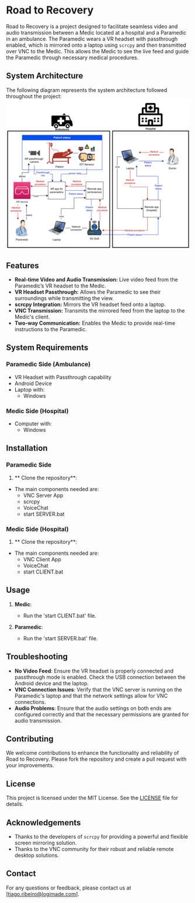 # Road to Recovery

Road to Recovery is a project designed to facilitate seamless video and audio transmission between a Medic located at a hospital and a Paramedic in an ambulance. The Paramedic wears a VR headset with passthrough enabled, which is mirrored onto a laptop using `scrcpy` and then transmitted over VNC to the Medic. This allows the Medic to see the live feed and guide the Paramedic through necessary medical procedures.

## System Architecture
The following diagram represents the system architecture followed throughout the project:
![Road to Recovery](docs/r2r_system_diagram.png)


## Features

- **Real-time Video and Audio Transmission:** Live video feed from the Paramedic’s VR headset to the Medic.
- **VR Headset Passthrough:** Allows the Paramedic to see their surroundings while transmitting the view.
- **scrcpy Integration:** Mirrors the VR headset feed onto a laptop.
- **VNC Transmission:** Transmits the mirrored feed from the laptop to the Medic's client.
- **Two-way Communication:** Enables the Medic to provide real-time instructions to the Paramedic.

## System Requirements

### Paramedic Side (Ambulance)
- VR Headset with Passthrough capability
- Android Device
- Laptop with:
  - Windows

### Medic Side (Hospital)
- Computer with:
  - Windows

## Installation

### Paramedic Side

1. ** Clone the repository**:
  - The main components needed are:
    - VNC Server App
    - scrcpy
    - VoiceChat
    - start SERVER.bat


### Medic Side (Hospital)

1. ** Clone the repository**:
 - The main components needed are:
    - VNC Client App
    - VoiceChat
    - start CLIENT.bat

## Usage

1. **Medic**:
   - Run the 'start CLIENT.bat' file.

2. **Paramedic**:
   - Run the 'start SERVER.bat' file.

## Troubleshooting

- **No Video Feed**: Ensure the VR headset is properly connected and passthrough mode is enabled. Check the USB connection between the Android device and the laptop.
- **VNC Connection Issues**: Verify that the VNC server is running on the Paramedic's laptop and that the network settings allow for VNC connections.
- **Audio Problems**: Ensure that the audio settings on both ends are configured correctly and that the necessary permissions are granted for audio transmission.

## Contributing

We welcome contributions to enhance the functionality and reliability of Road to Recovery. Please fork the repository and create a pull request with your improvements.

## License

This project is licensed under the MIT License. See the [LICENSE](LICENSE) file for details.

## Acknowledgements

- Thanks to the developers of `scrcpy` for providing a powerful and flexible screen mirroring solution.
- Thanks to the VNC community for their robust and reliable remote desktop solutions.

## Contact

For any questions or feedback, please contact us at [tiago.ribeiro@logimade.com].

